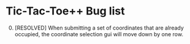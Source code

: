 # Tic-Tac-Toe++ Bug list

0. [RESOLVED] When submitting a set of coordinates that are already occupied,
the coordinate selection gui will move down by one row.